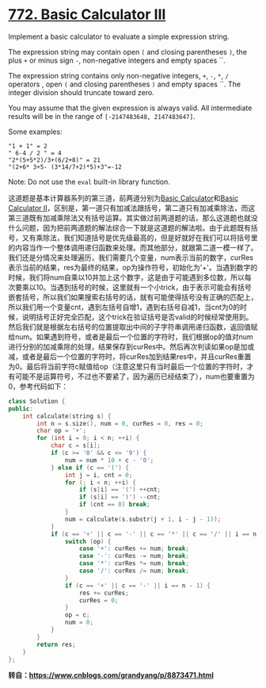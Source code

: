 # [772. Basic Calculator III](https://leetcode.com/problems/basic-calculator-iii/)

Implement a basic calculator to evaluate a simple expression string.

The expression string may contain open `(` and closing parentheses `)`, the plus `+` or minus sign `-`, non-negative integers and empty spaces ``.

The expression string contains only non-negative integers, `+`, `-`, `*`, `/` operators , open `(` and closing parentheses `)` and empty spaces ``. The integer division should truncate toward zero.

You may assume that the given expression is always valid. All intermediate results will be in the range of `[-2147483648, 2147483647]`.

Some examples:

```
"1 + 1" = 2
" 6-4 / 2 " = 4
"2*(5+5*2)/3+(6/2+8)" = 21
"(2+6* 3+5- (3*14/7+2)*5)+3"=-12
```

Note: Do not use the `eval` built-in library function.


这道题是基本计算器系列的第三道，前两道分别为[Basic Calculator](http://www.cnblogs.com/grandyang/p/4570699.html)和[Basic Calculator II](http://www.cnblogs.com/grandyang/p/4601208.html)，区别是，第一道只有加减法跟括号，第二道只有加减乘除法，而这第三道既有加减乘除法又有括号运算。其实做过前两道题的话，那么这道题也就没什么问题，因为把前两道题的解法综合一下就是这道题的解法啦。由于此题既有括号，又有乘除法，我们知道括号是优先级最高的，但是好就好在我们可以将括号里的内容当作一个整体调用递归函数来处理。而其他部分，就跟第二道一模一样了。我们还是分情况来处理遍历，我们需要几个变量，num表示当前的数字，curRes表示当前的结果，res为最终的结果，op为操作符号，初始化为'+'。当遇到数字的时候，我们将num自乘以10并加上这个数字，这是由于可能遇到多位数，所以每次要乘以10。当遇到括号的时候，这里就有一个小trick，由于表示可能会有括号嵌套括号，所以我们如果搜索右括号的话，就有可能使得括号没有正确的匹配上，所以我们用一个变量cnt，遇到左括号自增1，遇到右括号自减1，当cnt为0的时候，说明括号正好完全匹配，这个trick在验证括号是否valid的时候经常使用到。然后我们就是根据左右括号的位置提取出中间的子字符串调用递归函数，返回值赋给num。如果遇到符号，或者是最后一个位置的字符时，我们根据op的值对num进行分别的加减乘除的处理，结果保存到curRes中。然后再次判读如果op是加或减，或者是最后一个位置的字符时，将curRes加到结果res中，并且curRes重置为0。最后将当前字符c赋值给op（注意这里只有当时最后一个位置的字符时，才有可能不是运算符号，不过也不要紧了，因为遍历已经结束了），num也要重置为0，参考代码如下：

```cpp
class Solution {
public:
    int calculate(string s) {
        int n = s.size(), num = 0, curRes = 0, res = 0;
        char op = '+';
        for (int i = 0; i < n; ++i) {
            char c = s[i];
            if (c >= '0' && c <= '9') {
                num = num * 10 + c - '0';
            } else if (c == '(') {
                int j = i, cnt = 0;
                for (; i < n; ++i) {
                    if (s[i] == '(') ++cnt;
                    if (s[i] == ')') --cnt;
                    if (cnt == 0) break;
                }
                num = calculate(s.substr(j + 1, i - j - 1));
            }
            if (c == '+' || c == '-' || c == '*' || c == '/' || i == n - 1) {
                switch (op) {
                    case '+': curRes += num; break;
                    case '-': curRes -= num; break;
                    case '*': curRes *= num; break;
                    case '/': curRes /= num; break;
                }
                if (c == '+' || c == '-' || i == n - 1) {
                    res += curRes;
                    curRes = 0;
                }
                op = c;
                num = 0;
            }
        }
        return res;
    }
};
```

**转自：<https://www.cnblogs.com/grandyang/p/8873471.html>**
